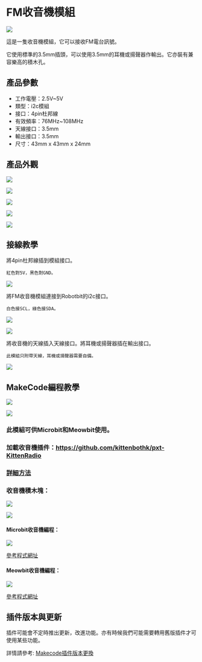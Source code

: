 # FM收音機模組

![](./images/kittenRadio1.jpg)

這是一隻收音機模組，它可以接收FM電台訊號。

它使用標準的3.5mm插頭，可以使用3.5mm的耳機或揚聲器作輸出。它亦裝有兼容樂高的積木孔。

## 產品參數

- 工作電壓：2.5V~5V
- 類型：i2c模組
- 接口：4pin杜邦線
- 有效頻率：76MHz~108MHz
- 天線接口：3.5mm
- 輸出接口：3.5mm
- 尺寸：43mm x 43mm x 24mm

## 產品外觀

![](./images/kittenRadio8.jpg)

![](./images/kittenRadio7.jpg)

![](./images/kittenRadio9.jpg)

![](./images/kittenRadio10.jpg)

![](./images/kittenRadio11.jpg)

## 接線教學

將4pin杜邦線插到模組接口。

    紅色對5V，黑色對GND。

![](./images/kittenRadio3.jpg)

將FM收音機模組連接到Robotbit的i2c接口。

    白色接SCL，綠色接SDA。
    
![](./images/kittenRadio5.png)

![](./images/kittenRadio6.jpg)
    
將收音機的天線插入天線接口。將耳機或揚聲器插在輸出接口。

    此模組只附帶天線，耳機或揚聲器需要自備。
    
![](./images/kittenRadio2.jpg)

## MakeCode編程教學

![](./PWmodules/images/mcbanner.png)

![](../meowbit/images/acbanner.png)

### 此模組可供Microbit和Meowbit使用。

### 加載收音機插件：https://github.com/kittenbothk/pxt-KittenRadio

### [詳細方法](../Makecode/powerBrickMC)

### 收音機積木塊：

![](./images/radioblocks1.png)

![](./images/radioblocks2.png)

#### Microbit收音機編程：

![](./images/radiocode1.png)

[參考程式網址](https://makecode.microbit.org/_EsubHKetqaaY)

#### Meowbit收音機編程：

![](./images/radiocode3.png)

[參考程式網址](https://makecode.com/_Utjb0sMwbW3r)

## 插件版本與更新

插件可能會不定時推出更新，改進功能。亦有時候我們可能需要轉用舊版插件才可使用某些功能。

詳情請參考: [Makecode插件版本更換](../../Makecode/makecode_extensionUpdate)